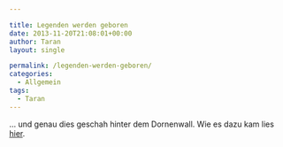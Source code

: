 ```yaml
---

title: Legenden werden geboren
date: 2013-11-20T21:08:01+00:00
author: Taran
layout: single

permalink: /legenden-werden-geboren/
categories:
  - Allgemein
tags:
  - Taran
---
```

&#8230; und genau dies geschah hinter dem Dornenwall. Wie es dazu kam lies [hier](http://www.phexkinder.de/mittelgruppe/taran-ibn-muhammed-ibn-ayabun-ai-orkhiander/tarans-reisebericht/#DesSchnittersreicheErnte "hier").
